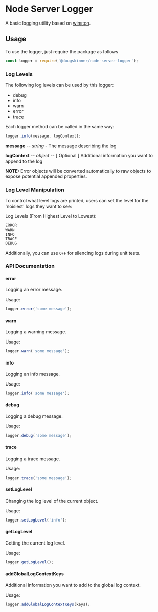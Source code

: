 # Node Server Logger

A basic logging utility based on [winston](https://github.com/winstonjs/winston).

## Usage

To use the logger, just require the package as follows

```js
const logger = require('@dougskinner/node-server-logger');
```

### Log Levels

The following log levels can be used by this logger:

- debug
- info
- warn
- error
- trace

Each logger method can be called in the same way:

```js
logger.info(message, logContext);
```

**message** -- _string_ - The message describing the log

**logContext** -- _object_ -- [ Optional ] Additional information you want to append to the log

**NOTE:** Error objects will be converted automatically to raw objects to expose potential appended properties.

### Log Level Manipulation

To control what level logs are printed, users can set the level for the 'noisiest' logs they want to see:

Log Levels (From Highest Level to Lowest):

```
ERROR
WARN
INFO
TRACE
DEBUG
```

Additionally, you can use `OFF` for silencing logs during unit tests.

### API Documentation

#### error

Logging an error message.

Usage:

```js
logger.error('some message');
```

#### warn

Logging a warning message.

Usage:

```js
logger.warn('some message');
```

#### info

Logging an info message.

Usage:

```js
logger.info('some message');
```

#### debug

Logging a debug message.

Usage:

```js
logger.debug('some message');
```

#### trace

Logging a trace message.

Usage:

```js
logger.trace('some message');
```

#### setLogLevel

Changing the log level of the current object.

Usage:

```js
logger.setLogLevel('info');
```

#### getLogLevel

Getting the current log level.

Usage:

```js
logger.getLogLevel();
```

#### addGlobalLogContextKeys

Additional information you want to add to the global log context.

Usage:

```js
logger.addGlobalLogContextKeys(keys);
```
